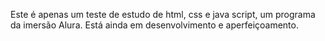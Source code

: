 Este é apenas um teste de estudo de html, css e java script, um programa da imersão Alura.
Está ainda em desenvolvimento e aperfeiçoamento.
